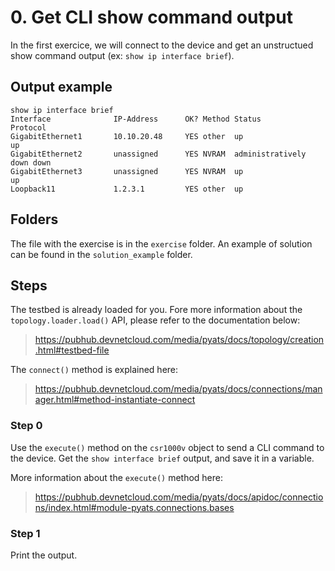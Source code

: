 # 0. Get CLI show command output

In the first exercice, we will connect to the device and get an unstructued show command output (ex: `show ip interface brief`).

## Output example

```
show ip interface brief
Interface              IP-Address      OK? Method Status                Protocol
GigabitEthernet1       10.10.20.48     YES other  up                    up      
GigabitEthernet2       unassigned      YES NVRAM  administratively down down    
GigabitEthernet3       unassigned      YES NVRAM  up                    up      
Loopback11             1.2.3.1         YES other  up  
```

## Folders

The file with the exercise is in the `exercise` folder. An example of solution can be found in the `solution_example` folder.

## Steps

The testbed is already loaded for you. Fore more information about the `topology.loader.load()` API, please refer to the documentation below:

> https://pubhub.devnetcloud.com/media/pyats/docs/topology/creation.html#testbed-file

The `connect()` method is explained here:

> https://pubhub.devnetcloud.com/media/pyats/docs/connections/manager.html#method-instantiate-connect

### Step 0

Use the `execute()` method on the `csr1000v` object to send a CLI command to the device. Get the `show interface brief` output, and save it in a variable.

More information about the `execute()` method here:

> https://pubhub.devnetcloud.com/media/pyats/docs/apidoc/connections/index.html#module-pyats.connections.bases

### Step 1

Print the output.
